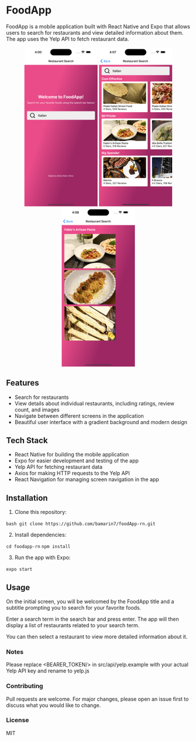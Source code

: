 # FoodApp

FoodApp is a mobile application built with React Native and Expo that allows users to search for restaurants and view detailed information about them. The app uses the Yelp API to fetch restaurant data.

<div align="center">
  <img src="/assets/FoodApp_screen.png" alt="FoodApp" width="200" />
  <img src="/assets/FoodApp_screen2.png" alt="FoodApp" width="200" />
  <img src="/assets/FoodApp_screen3.png" alt="FoodApp" width="200" />
  <br />
</div>

## Features

- Search for restaurants
- View details about individual restaurants, including ratings, review count, and images
- Navigate between different screens in the application
- Beautiful user interface with a gradient background and modern design

## Tech Stack

- React Native for building the mobile application
- Expo for easier development and testing of the app
- Yelp API for fetching restaurant data
- Axios for making HTTP requests to the Yelp API
- React Navigation for managing screen navigation in the app

## Installation

1. Clone this repository:

`bash git clone https://github.com/bamarin7/foodApp-rn.git`

2. Install dependencies:

`cd foodapp-rn`
`npm install`

3. Run the app with Expo:

`expo start`

## Usage

On the initial screen, you will be welcomed by the FoodApp title and a subtitle prompting you to search for your favorite foods.

Enter a search term in the search bar and press enter. The app will then display a list of restaurants related to your search term.

You can then select a restaurant to view more detailed information about it.

### Notes

Please replace <BEARER_TOKEN/> in src/api/yelp.example with your actual Yelp API key and rename to yelp.js

### Contributing

Pull requests are welcome. For major changes, please open an issue first to discuss what you would like to change.

### License

MIT
